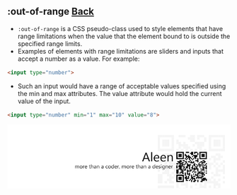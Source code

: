## :out-of-range [**Back**](./../pseudoClass.md)

- `:out-of-range` is a CSS pseudo-class used to style elements that have range limitations when the value that the element bound to is outside the specified range limits.
- Examples of elements with range limitations are sliders and inputs that accept a number as a value. For example:

```html
<input type="number">
```

- Such an input would have a range of acceptable values specified using the min and max attributes. The value attribute would hold the current value of the input.

```html
<input type="number" min="1" max="10" value="8">
```

<a href="http://aleen42.github.io/" target="_blank" ><img src="./../../../pic/tail.gif"></a>